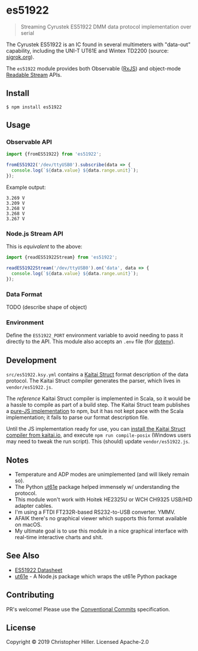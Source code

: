 # es51922

> Streaming Cyrustek ES51922 DMM data protocol implementation over serial

The Cyrustek ES51922 is an IC found in several multimeters with "data-out" capability, including the UNI-T UT61E and Wintex TD2200 (source: [sigrok.org](https://sigrok.org/wiki/Multimeter_ICs)).

The `es51922` module provides both Observable ([RxJS](https://rxjs.dev)) and object-mode [Readable Stream](https://nodejs.org/api/stream.html#stream_readable_streams) APIs.

## Install

```shell
$ npm install es51922
```

## Usage

### Observable API

```js
import {fromES51922} from 'es51922';

fromES51922('/dev/ttyUSB0').subscribe(data => {
  console.log(`${data.value} ${data.range.unit}`);
});
```

Example output:

```plain
3.269 V
3.209 V
3.268 V
3.268 V
3.267 V
```

### Node.js Stream API

This is _equivalent_ to the above:

```js
import {readES51922Stream} from 'es51922';

readES51922Stream('/dev/ttyUSB0').on('data', data => {
  console.log(`${data.value} ${data.range.unit}`);
});
```

### Data Format

TODO (describe shape of object)

### Environment

Define the `ES51922_PORT` environment variable to avoid needing to pass it directly to the API. This module also accepts an `.env` file (for [dotenv](https://npm.im/dotenv)).

## Development

`src/es51922.ksy.yml` contains a [Kaitai Struct](https://kaitai.io/) format description of the data protocol. The Kaitai Struct compiler generates the parser, which lives in `vendor/es51922.js`.

The _reference_ Kaitai Struct compiler is implemented in Scala, so it would be a hassle to compile as part of a build step. The Kaitai Struct team publishes a [pure-JS implementation](https://npm.im/kaitai-struct-compiler) to npm, but it has not kept pace with the Scala implementation; it fails to parse our format description file.

Until the JS implementation ready for use, you can [install the Kaitai Struct compiler from kaitai.io](http://kaitai.io/#download), and execute `npm run compile-posix` (Windows users may need to tweak the run script). This (should) update `vendor/es51922.js`.

## Notes

- Temperature and ADP modes are unimplemented (and will likely remain so).
- The Python [ut61e](https://github.com/pklaus/ut61e_python) package helped immensely w/ understanding the protocol.
- This module won't work with Hoitek HE2325U or WCH CH9325 USB/HID adapter cables.
- I'm using a FTDI FT232R-based RS232-to-USB converter. YMMV.
- AFAIK there's no graphical viewer which supports this format available on macOS.
- My ultimate goal is to use this module in a nice graphical interface with real-time interactive charts and shit.

## See Also

- [ES51922 Datasheet](http://www.cyrustek.com.tw/spec/ES51922.pdf)
- [ut61e](https://npm.im/ut61e) - A Node.js package which wraps the ut61e Python package

## Contributing

PR's welcome! Please use the [Conventional Commits](https://www.conventionalcommits.org/en/v1.0.0-beta.4/) specification.

## License

Copyright © 2019 Christopher Hiller. Licensed Apache-2.0
